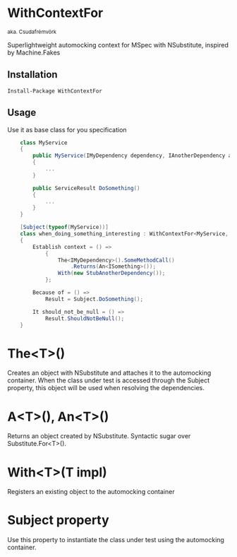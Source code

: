 WithContextFor
==============

<sup>aka. Csudafrémvörk</sup>

Superlightweight automocking context for MSpec with NSubstitute, inspired by Machine.Fakes

## Installation

    Install-Package WithContextFor

## Usage

Use it as base class for you specification
```C#
    class MyService
    {
        public MyService(IMyDependency dependency, IAnotherDependency anotherDependency)
        {
            ...
        }

        public ServiceResult DoSomething()
        {
            ...
        }
    }

    [Subject(typeof(MyService))]
    class when_doing_something_interesting : WithContextFor<MyService, ServiceResult>
    {
        Establish context = () =>
            {
                The<IMyDependency>().SomeMethodCall()
                    .Returns(An<ISomething>());
                With(new StubAnotherDependency());
            };

        Because of = () =>
            Result = Subject.DoSomething();

        It should_not_be_null = () =>
            Result.ShouldNotBeNull();
    }
```
# The&lt;T>()

Creates an object with NSubstitute and attaches it to the automocking container. When the class under test is accessed through the Subject property, this object will be used when resolving the dependencies.

# A&lt;T>(), An&lt;T>()

Returns an object created by NSubstitute. Syntactic sugar over Substitute.For&lt;T>().

# With&lt;T>(T impl)

Registers an existing object to the automocking container

# Subject property

Use this property to instantiate the class under test using the automocking container.
